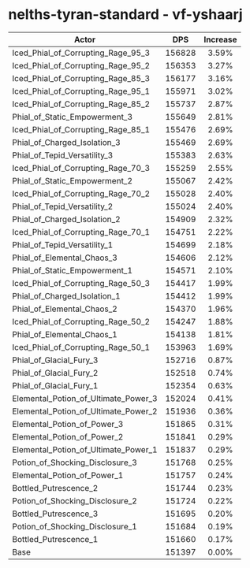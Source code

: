 # nelths-tyran-standard - vf-yshaarj
| Actor | DPS | Increase |
|---|:---:|:---:|
|Iced_Phial_of_Corrupting_Rage_95_3|156828|3.59%|
|Iced_Phial_of_Corrupting_Rage_95_2|156353|3.27%|
|Iced_Phial_of_Corrupting_Rage_85_3|156177|3.16%|
|Iced_Phial_of_Corrupting_Rage_95_1|155971|3.02%|
|Iced_Phial_of_Corrupting_Rage_85_2|155737|2.87%|
|Phial_of_Static_Empowerment_3|155649|2.81%|
|Iced_Phial_of_Corrupting_Rage_85_1|155476|2.69%|
|Phial_of_Charged_Isolation_3|155469|2.69%|
|Phial_of_Tepid_Versatility_3|155383|2.63%|
|Iced_Phial_of_Corrupting_Rage_70_3|155259|2.55%|
|Phial_of_Static_Empowerment_2|155067|2.42%|
|Iced_Phial_of_Corrupting_Rage_70_2|155028|2.40%|
|Phial_of_Tepid_Versatility_2|155024|2.40%|
|Phial_of_Charged_Isolation_2|154909|2.32%|
|Iced_Phial_of_Corrupting_Rage_70_1|154751|2.22%|
|Phial_of_Tepid_Versatility_1|154699|2.18%|
|Phial_of_Elemental_Chaos_3|154606|2.12%|
|Phial_of_Static_Empowerment_1|154571|2.10%|
|Iced_Phial_of_Corrupting_Rage_50_3|154417|1.99%|
|Phial_of_Charged_Isolation_1|154412|1.99%|
|Phial_of_Elemental_Chaos_2|154370|1.96%|
|Iced_Phial_of_Corrupting_Rage_50_2|154247|1.88%|
|Phial_of_Elemental_Chaos_1|154138|1.81%|
|Iced_Phial_of_Corrupting_Rage_50_1|153963|1.69%|
|Phial_of_Glacial_Fury_3|152716|0.87%|
|Phial_of_Glacial_Fury_2|152518|0.74%|
|Phial_of_Glacial_Fury_1|152354|0.63%|
|Elemental_Potion_of_Ultimate_Power_3|152024|0.41%|
|Elemental_Potion_of_Ultimate_Power_2|151936|0.36%|
|Elemental_Potion_of_Power_3|151865|0.31%|
|Elemental_Potion_of_Power_2|151841|0.29%|
|Elemental_Potion_of_Ultimate_Power_1|151837|0.29%|
|Potion_of_Shocking_Disclosure_3|151768|0.25%|
|Elemental_Potion_of_Power_1|151757|0.24%|
|Bottled_Putrescence_2|151744|0.23%|
|Potion_of_Shocking_Disclosure_2|151724|0.22%|
|Bottled_Putrescence_3|151695|0.20%|
|Potion_of_Shocking_Disclosure_1|151684|0.19%|
|Bottled_Putrescence_1|151660|0.17%|
|Base|151397|0.00%|
